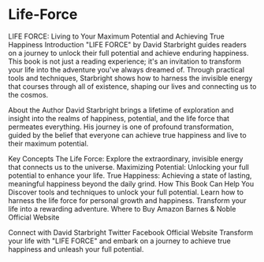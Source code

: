 # Life-Force
LIFE FORCE: Living to Your Maximum Potential and Achieving True Happiness
Introduction
"LIFE FORCE" by David Starbright guides readers on a journey to unlock their full potential and achieve enduring happiness. This book is not just a reading experience; it's an invitation to transform your life into the adventure you've always dreamed of. Through practical tools and techniques, Starbright shows how to harness the invisible energy that courses through all of existence, shaping our lives and connecting us to the cosmos.

About the Author
David Starbright brings a lifetime of exploration and insight into the realms of happiness, potential, and the life force that permeates everything. His journey is one of profound transformation, guided by the belief that everyone can achieve true happiness and live to their maximum potential.

Key Concepts
The Life Force: Explore the extraordinary, invisible energy that connects us to the universe.
Maximizing Potential: Unlocking your full potential to enhance your life.
True Happiness: Achieving a state of lasting, meaningful happiness beyond the daily grind.
How This Book Can Help You
Discover tools and techniques to unlock your full potential.
Learn how to harness the life force for personal growth and happiness.
Transform your life into a rewarding adventure.
Where to Buy
Amazon
Barnes & Noble
Official Website

Connect with David Starbright
Twitter
Facebook
Official Website
Transform your life with "LIFE FORCE" and embark on a journey to achieve true happiness and unleash your full potential.
